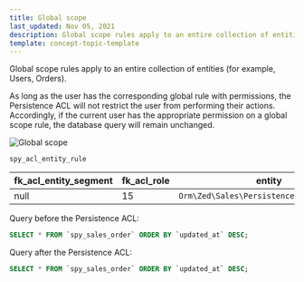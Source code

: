 ```yaml
---
title: Global scope
last_updated: Nov 05, 2021
description: Global scope rules apply to an entire collection of entities (for example, Users, Orders).
template: concept-topic-template
---
```


Global scope rules apply to an entire collection of entities (for example, Users, Orders).

As long as the user has the corresponding global rule with permissions, the Persistence ACL will not restrict the user from performing their actions. Accordingly, if the current user has the appropriate permission on a global scope rule, the database query will remain unchanged.

![Global scope](https://confluence-connect.gliffy.net/embed/image/61268adb-9b3c-46f4-a83c-ed5862420298.png?utm_medium=live&utm_source=custom)

`spy_acl_entity_rule`

| fk_acl_entity_segment | fk_acl_role | entity | permission_mask | scope |
|-----|-----|-----|-----|-----|
| null | 15  | `Orm\Zed\Sales\Persistence\SpySalesOrder` | `AclEntityConstants::OPERATION_MASK_READ` | `AclEntityConstants::SCOPE_GLOBAL` |

Query before the Persistence ACL:

```sql
SELECT * FROM `spy_sales_order` ORDER BY `updated_at` DESC;
```

Query after the Persistence ACL:

```sql
SELECT * FROM `spy_sales_order` ORDER BY `updated_at` DESC;
```

